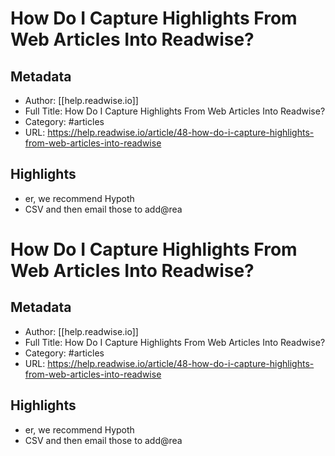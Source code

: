 # How Do I Capture Highlights From Web Articles Into Readwise?

## Metadata
- Author: [[help.readwise.io]]
- Full Title: How Do I Capture Highlights From Web Articles Into Readwise?
- Category: #articles
- URL: https://help.readwise.io/article/48-how-do-i-capture-highlights-from-web-articles-into-readwise

## Highlights
- er, we recommend Hypoth
- CSV and then email those to add@rea
# How Do I Capture Highlights From Web Articles Into Readwise?

## Metadata
- Author: [[help.readwise.io]]
- Full Title: How Do I Capture Highlights From Web Articles Into Readwise?
- Category: #articles
- URL: https://help.readwise.io/article/48-how-do-i-capture-highlights-from-web-articles-into-readwise

## Highlights
- er, we recommend Hypoth
- CSV and then email those to add@rea
